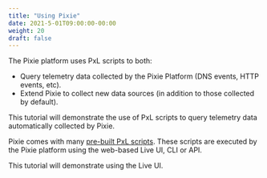 ```yaml
---
title: "Using Pixie"
date: 2021-5-01T09:00:00-00:00
weight: 20
draft: false
---
```


The Pixie platform uses PxL scripts to both:

- Query telemetry data collected by the Pixie Platform (DNS events, HTTP events, etc).
- Extend Pixie to collect new data sources (in addition to those collected by default).

This tutorial will demonstrate the use of PxL scripts to query telemetry data automatically collected by Pixie.

Pixie comes with many [pre-built PxL scripts](https://github.com/pixie-labs/pixie/tree/main/src/pxl_scripts). These scripts are executed by the Pixie platform using the web-based Live UI, CLI or API.

This tutorial will demonstrate using the Live UI.
